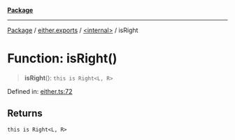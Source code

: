 [**Package**](../../../README.md)

***

[Package](../../../modules.md) / [either.exports](../../README.md) / [\<internal\>](../README.md) / isRight

# Function: isRight()

> **isRight**(): `this is Right<L, R>`

Defined in: [either.ts:72](https://github.com/AlexXanderGrib/monads-io/blob/88cc2f22cfbd8717d7e52da6913dd270216344b1/src/either.ts#L72)

## Returns

`this is Right<L, R>`
